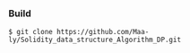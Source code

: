 



### Build

```shell
$ git clone https://github.com/Maa-ly/Solidity_data_structure_Algorithm_DP.git
```


